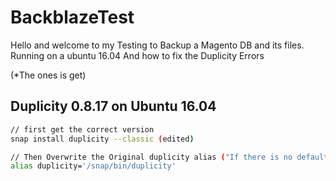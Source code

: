 # BackblazeTest
Hello and welcome to my Testing to Backup a Magento DB and its files. Running on a ubuntu 16.04 And how to fix the Duplicity Errors

(*The ones is get)

## Duplicity 0.8.17 on Ubuntu 16.04

```bash
// first get the correct version
snap install duplicity --classic (edited)

// Then Overwrite the Original duplicity alias ("If there is no default one, still do it to get that nice alias running")
alias duplicity='/snap/bin/duplicity'
```
